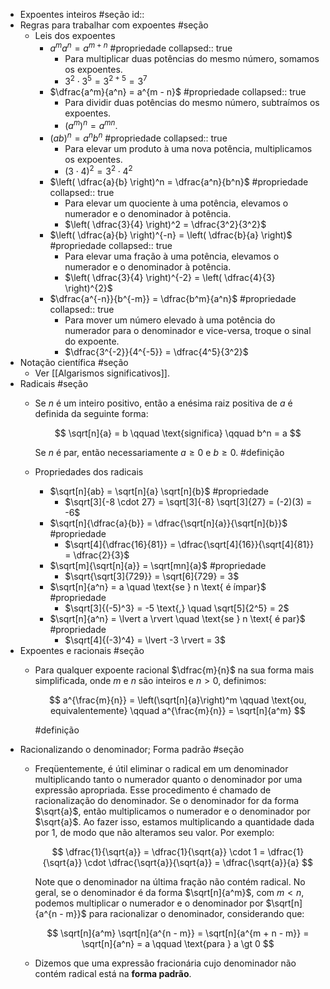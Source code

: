 - Expoentes inteiros #seção
  id::
- Regras para trabalhar com expoentes #seção
	- Leis dos expoentes
		- $a^m a^n = a^{m + n}$ #propriedade
		  collapsed:: true
			- Para multiplicar duas potências do mesmo número, somamos os expoentes.
			- $3^2 \cdot 3^5 = 3^{2+5} = 3^7$
		- $\dfrac{a^m}{a^n} = a^{m - n}$ #propriedade
		  collapsed:: true
			- Para dividir duas potências do mesmo número, subtraímos os expoentes.
			- $(a^m)^n = a^{mn}$.
		- $(ab)^n = a^n b^n$ #propriedade
		  collapsed:: true
			- Para elevar um produto à uma nova potência, multiplicamos os expoentes.
			- $(3 \cdot 4)^2 = 3^2 \cdot 4^2$
		- $\left( \dfrac{a}{b} \right)^n  = \dfrac{a^n}{b^n}$ #propriedade
		  collapsed:: true
			- Para elevar um quociente à uma potência, elevamos o numerador e o denominador à potência.
			- $\left( \dfrac{3}{4} \right)^2  = \dfrac{3^2}{3^2}$
		- $\left( \dfrac{a}{b} \right)^{-n} = \left( \dfrac{b}{a} \right)$ #propriedade
		  collapsed:: true
			- Para elevar uma fração à uma potência, elevamos o numerador e o denominador à potência.
			- $\left( \dfrac{3}{4} \right)^{-2} = \left( \dfrac{4}{3} \right)^{2}$
		- $\dfrac{a^{-n}}{b^{-m}} = \dfrac{b^m}{a^n}$ #propriedade
		  collapsed:: true
			- Para mover um número elevado à uma potência do numerador para o denominador e vice-versa, troque o sinal do expoente.
			- $\dfrac{3^{-2}}{4^{-5}} = \dfrac{4^5}{3^2}$
- Notação científica #seção
	- Ver [[Algarismos significativos]].
- Radicais #seção
	- Se $n$ é um inteiro positivo, então a enésima raiz positiva de $a$ é definida da seguinte forma:
	  
	  $$
	  \sqrt[n]{a} = b \qquad \text{significa} \qquad b^n = a
	  $$
	  
	  Se $n$ é par, então necessariamente $a \geq 0$ e $b \geq 0$. #definição
	- Propriedades dos radicais
		- $\sqrt[n]{ab} = \sqrt[n]{a} \sqrt[n]{b}$ #propriedade
			- $\sqrt[3]{-8 \cdot 27} = \sqrt[3]{-8} \sqrt[3]{27} = (-2)(3) = -6$
		- $\sqrt[n]{\dfrac{a}{b}} = \dfrac{\sqrt[n]{a}}{\sqrt[n]{b}}$ #propriedade
			- $\sqrt[4]{\dfrac{16}{81}} = \dfrac{\sqrt[4]{16}}{\sqrt[4]{81}} = \dfrac{2}{3}$
		- $\sqrt[m]{\sqrt[n]{a}} = \sqrt[mn]{a}$ #propriedade
			- $\sqrt{\sqrt[3]{729}} = \sqrt[6]{729} = 3$
		- $\sqrt[n]{a^n} = a \quad \text{se } n \text{ é ímpar}$ #propriedade
			- $\sqrt[3]{(-5)^3} = -5 \text{,} \quad \sqrt[5]{2^5} = 2$
		- $\sqrt[n]{a^n} = \lvert a \rvert \quad \text{se } n \text{ é par}$ #propriedade
			- $\sqrt[4]{(-3)^4} = \lvert -3 \rvert = 3$
- Expoentes e racionais #seção
	- Para qualquer expoente racional $\dfrac{m}{n}$ na sua forma mais simplificada, onde $m$ e $n$ são inteiros e $n \gt 0$, definimos:
	      
	  $$
	  a^{\frac{m}{n}} = \left(\sqrt[n]{a}\right)^m \qquad \text{ou, equivalentemente} \qquad a^{\frac{m}{n}} = \sqrt[n]{a^m}
	  $$
	  
	  #definição
- Racionalizando o denominador; Forma padrão #seção
	- Freqüentemente, é útil eliminar o radical em um denominador multiplicando tanto o numerador quanto o denominador por uma expressão apropriada. Esse procedimento é chamado de racionalização do denominador. Se o denominador for da forma $\sqrt{a}$, então multiplicamos o numerador e o denominador por $\sqrt{a}$. Ao fazer isso, estamos multiplicando a quantidade dada por 1, de modo que não alteramos seu valor. Por exemplo:
	  
	  $$
	  \dfrac{1}{\sqrt{a}} = \dfrac{1}{\sqrt{a}} \cdot 1 = \dfrac{1}{\sqrt{a}} \cdot \dfrac{\sqrt{a}}{\sqrt{a}} = \dfrac{\sqrt{a}}{a}
	  $$
	  
	  Note que o denominador na última fração não contém radical. No geral, se o denominador é da forma $\sqrt[n]{a^m}$, com $m \lt n$, podemos multiplicar o numerador e o denominador por $\sqrt[n]{a^{n - m}}$ para racionalizar o denominador, considerando que:
	  
	  $$
	  \sqrt[n]{a^m} \sqrt[n]{a^{n - m}} = \sqrt[n]{a^{m + n - m}} = \sqrt[n]{a^n} = a \qquad \text{para } a \gt 0
	  $$
	- Dizemos que uma expressão fracionária cujo denominador não contém radical está na **forma padrão**.